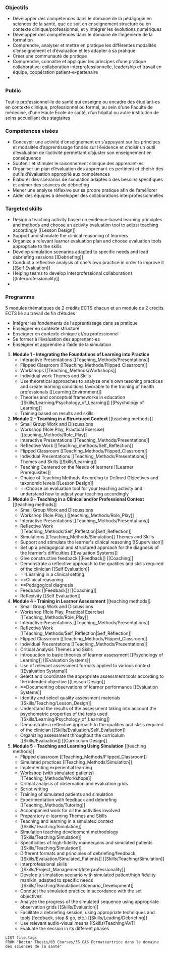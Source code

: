 ### Objectifs

- Développer des compétences dans le domaine de la pédagogie en sciences de la santé, que ce soit en enseignement structuré ou en contexte clinique/professionnel, et y intégrer les évolutions numériques
- Développer des compétences dans le domaine de l’ingénierie de la formation
- Comprendre, analyser et mettre en pratique les différentes modalités d’enseignement et d’évaluation et les adapter à sa pratique
- Créer une communauté de pratique
- Comprendre, connaître et appliquer les principes d’une pratique collaborative: collaboration interprofessionnelle, leadership et travail en équipe, coopération patient-e-partenaire
- 
### Public

Tout-e professionnel-le de santé qui enseigne ou encadre des étudiant-es en contexte clinique, professionnel ou formel, au sein d'une Faculté de médecine, d'une Haute École de santé, d’un hôpital ou autre institution de soins accueillant des stagiaires

### Compétences visées

- Concevoir une activité d’enseignement en s'appuyant sur les principes et modalités d’apprentissage fondés sur l’évidence et choisir un outil d’évaluation de l’activité permettant d’ajuster son enseignement en conséquence
- Soutenir et stimuler le raisonnement clinique des apprenant-es
- Organiser un plan d’évaluation des apprenant-es pertinent et choisir des outils d’évaluation approprié aux compétences
- Élaborer des scénarios de simulation adaptés à des besoins spécifiques et animer des séances de débriefing
- Mener une analyse réflexive sur sa propre pratique afin de l’améliorer
- Aider des équipes à développer des collaborations interprofessionnelles

### Targeted skills

- Design a teaching activity based on evidence-based learning principles and methods and choose an activity evaluation tool to adjust teaching accordingly  [[Lesson Design]]
- Support and stimulate the clinical reasoning of learners
- Organize a relevant learner evaluation plan and choose evaluation tools appropriate to the skills 
- Develop simulation scenarios adapted to specific needs and lead debriefing sessions  [[Debriefing]]
- Conduct a reflective analysis of one's own practice in order to improve it [[Self Evaluation]]
- Helping teams to develop interprofessional collaborations [[Interprofessionality]]
- 
### Programme

5 modules thématiques de 2 crédits ECTS chacun et un module de 2 crédits ECTS lié au travail de fin d’études

- Intégrer les fondements de l’apprentissage dans sa pratique
- Enseigner en contexte structuré
- Enseigner en contexte clinique et/ou professionnel
- Se former à l’évaluation des apprenant-es
- Enseigner et apprendre à l’aide de la simulation

1. **Module 1 - Integrating the Foundations of Learning into Practice**
	* Interactive Presentations [[Teaching_Methods/Presentations]]
	* Flipped Classroom [[Teaching_Methods/Flipped_Classroom]]
	* Workshops [[Teaching_Methods/Workshops]]
	* Individual work
	Themes and Skills
	* Use theoretical approaches to analyze one's own teaching practices and create learning conditions favorable to the training of health professionals [[Learning Environment]]
	* Theories and conceptual frameworks in education [[Skills/Learning/Psychology_of_Learning]]  [[Psychology of Learning]]
	* Training based on results and skills 
2. **Module 2 - Teaching in a Structured Context**
	[[teaching methods]]
	- Small Group Work and Discussions
	- Workshop (Role Play, Practical Exercise) [[teaching_Methods/Role_Play]]
	- Interactive Presentations [[Teaching_Methods/Presentations]]
	- Reflective Work [[Teaching_methods/Self_Reflection]]
	- Flipped Classroom [[Teaching_Methods/Flipped_Classroom]]
	- Individual Presentations [[Teaching_Methods/Presentations]]
	Themes and Skills [[Skills/Learning]]
	- Teaching Centered on the Needs of learners [[Learner Prerequisites]]
	- Choice of Teaching Methods According to Defined Objectives and taxonomic levels  [[Lesson Design]]
	- ==Choose an evaluation tool for your teaching activity and understand how to adjust your teaching accordingly 
3. **Module 3 - Teaching in a Clinical and/or Professional Context**
	[[teaching methods]]
	- Small Group Work and Discussions
	- Workshop (Role Play,) [[teaching_Methods/Role_Play]]
	- Interactive Presentations [[Teaching_Methods/Presentations]]
	- Reflective Work [[Teaching_Methods/Self_Reflection|Self_Reflection]]
	- Simulations [[Teaching_Methods/Simulation]]
	Themes and Skills
	- Support and stimulate the learner's clinical reasoning [[Supervision]]
	- Set up a pedagogical and structured approach for the diagnosis of the learner's difficulties [[Evaluation Systems]]
	- Give constructive feedback [[Feedback]] [[Coaching]]
	- Demonstrate a reflective approach to the qualities and skills required of the clinician  [[Self Evaluation]]
	- ==Learning in a clinical setting 
	- ==Clinical reasoning 
	- ==Pedagogical diagnosis 
	- Feedback [[Feedback]] [[Coaching]]
	- Reflexivity [[Self Evaluation]] 
4. **Module 4 - Training in Learner Assessment**
	[[teaching methods]]
	- Small Group Work and Discussions
	- Workshop (Role Play, Practical Exercise) [[Teaching_Methods/Role_Play]]
	- Interactive Presentations [[Teaching_Methods/Presentations]]
	- Reflective Work [[Teaching_Methods/Self_Reflection|Self_Reflection]]
	- Flipped Classroom [[Teaching_Methods/Flipped_Classroom]]
	- Individual Presentations [[Teaching_Methods/Presentations]]
	- Critical Analysis
	Themes and Skills
	- Introduction to basic theories of learner assessment [[Psychology of Learning]] [[Evaluation Systems]]
	- Use of relevant assessment formats applied to various context [[Evaluation Systems]]
	- Select and coordinate the appropriate assessment tools according to the intended objective [[Lesson Design]]
	- ==Documenting observations of learner performance [[Evaluation Systems]]
	- Identify and select quality assessment materials [[Skills/Teaching/Lesson_Design]] 
	- Understand the results of the assessment taking into account the psychometric properties of the tests used [[Skills/Learning/Psychology_of_Learning]] 
	- Demonstrate a reflective approach to the qualities and skills required of the clinician [[Skills/Evaluation/Self_Evaluation]] 
	- Organizing assessment throughout the curriculum [[Skills/Evaluation]]  [[Curriculum Design]] 
5. **Module 5 - Teaching and Learning Using Simulation**
	[[teaching methods]]
	- Flipped classroom [[Teaching_Methods/Flipped_Classroom]] 
	- Simulated practices [[Teaching_Methods/Simulation]] 
	- Implementing experiential learning
	- Workshop (with simulated patients) [[Teaching_Methods/Workshops]]  
	- Critical analysis of observation and evaluation grids 
	- Script writing 
	- Training of simulated patients and simulation
	- Experimentation with feedback and debriefing [[Teaching_Methods/Tutoring]]
	- Accompanied work for all the activities involved 
	- Preparatory e-learning
	Themes and Skills
	- Teaching and learning in a simulated context [[Skills/Teaching/Simulation]]
	- Simulation teaching development methodology [[Skills/Teaching/Simulation]] 
	- Specificities of high-fidelity mannequins and simulated patients [[Skills/Teaching/Simulation]] 
	- Different formats and principles of debriefing/feedback [[Skills/Evaluation/Simulated_Patients]] [[Skills/Teaching/Simulation]]
	- Interprofessional skills [[Skills/Project_Management/Interprofessionality]] 
	- Develop a simulation scenario with simulated patient/high fidelity manikin, adapted to specific needs [[Skills/Teaching/Simulations/Scenario_Development]]
	- Conduct the simulated practice in accordance with the set objectives 
	- Analyze the progress of the simulated sequence using appropriate observation grids [[Skills/Evaluation]]
	- Facilitate a debriefing session, using appropriate techniques and tools (feedback, stop & go, etc.) [[Skills/Leading/Debriefing]]  
	- Use relevant audio-visual means [[Skills/Teaching/AV]]
	- Evaluate the session in its different phases

```dataview
LIST file.tags
FROM "Doctor Thesis/03 Courses/36 CAS Formateurtrice dans le domaine des sciences de la santé"

```


